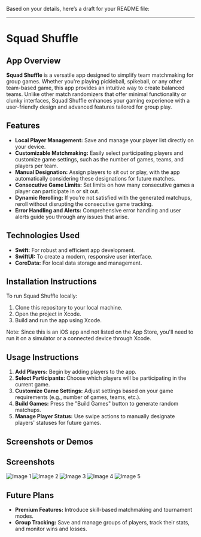 Based on your details, here’s a draft for your README file:

---

# Squad Shuffle

## App Overview

**Squad Shuffle** is a versatile app designed to simplify team matchmaking for group games. Whether you're playing pickleball, spikeball, or any other team-based game, this app provides an intuitive way to create balanced teams. Unlike other match randomizers that offer minimal functionality or clunky interfaces, Squad Shuffle enhances your gaming experience with a user-friendly design and advanced features tailored for group play.

## Features

- **Local Player Management:** Save and manage your player list directly on your device.
- **Customizable Matchmaking:** Easily select participating players and customize game settings, such as the number of games, teams, and players per team.
- **Manual Designation:** Assign players to sit out or play, with the app automatically considering these designations for future matches.
- **Consecutive Game Limits:** Set limits on how many consecutive games a player can participate in or sit out.
- **Dynamic Rerolling:** If you’re not satisfied with the generated matchups, reroll without disrupting the consecutive game tracking.
- **Error Handling and Alerts:** Comprehensive error handling and user alerts guide you through any issues that arise.

## Technologies Used

- **Swift:** For robust and efficient app development.
- **SwiftUI:** To create a modern, responsive user interface.
- **CoreData:** For local data storage and management.

## Installation Instructions

To run Squad Shuffle locally:

1. Clone this repository to your local machine.
2. Open the project in Xcode.
3. Build and run the app using Xcode. 

Note: Since this is an iOS app and not listed on the App Store, you'll need to run it on a simulator or a connected device through Xcode.

## Usage Instructions

1. **Add Players:** Begin by adding players to the app.
2. **Select Participants:** Choose which players will be participating in the current game.
3. **Customize Game Settings:** Adjust settings based on your game requirements (e.g., number of games, teams, etc.).
4. **Build Games:** Press the "Build Games" button to generate random matchups.
5. **Manage Player Status:** Use swipe actions to manually designate players' statuses for future games.

## Screenshots or Demos

## Screenshots

![Image 1](SquadShuffleImages/image1.png)
![Image 2](SquadShuffleImages/image2.png)
![Image 3](SquadShuffleImages/image3.png)
![Image 4](SquadShuffleImages/image4.png)
![Image 5](SquadShuffleImages/image5.png)

## Future Plans

- **Premium Features:** Introduce skill-based matchmaking and tournament modes.
- **Group Tracking:** Save and manage groups of players, track their stats, and monitor wins and losses.
